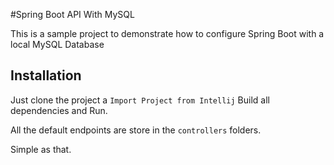#Spring Boot API With MySQL

This is a sample project to demonstrate how to configure Spring Boot
with a local MySQL Database

## Installation

Just clone the project a ```Import Project from Intellij```
Build all dependencies and Run.


All the default endpoints are store in the ```controllers```
folders.

Simple as that.